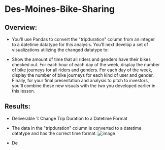 # Des-Moines-Bike-Sharing
## Overview:
- You'll use Pandas to convert the "tripduration" column from an integer to a datetime datatype for this analysis. You'll next develop a set of visualizations utilizing the changed datatype to:
+ Show the amount of time that all riders and genders have their bikes checked out. For each hour of each day of the week, display the number of bike journeys for all riders and genders. For each day of the week, display the number of bike journeys for each kind of user and gender. Finally, for your final presentation and analysis to pitch to investors, you'll combine these new visuals with the two you developed earlier in this lesson.
## Results:
- Deliverable 1: Change Trip Duration to a Datetime Format
+ The data in the "tripduration" column is converted to a datetime datatype and has the correct time format.
![image](https://user-images.githubusercontent.com/93515126/153816750-7ec54cf3-29a9-49ec-8c60-373608bf5660.png)
- De
